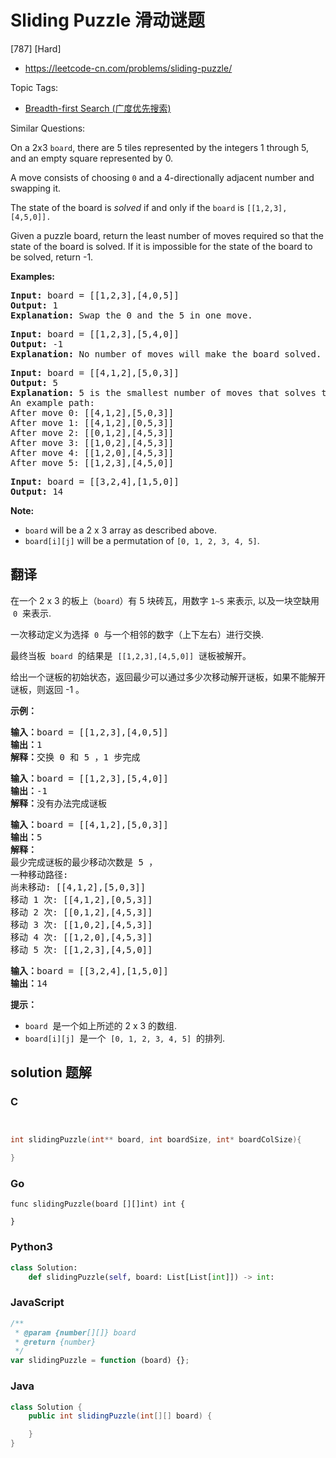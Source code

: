 # Sliding Puzzle 滑动谜题

[787] [Hard]

- https://leetcode-cn.com/problems/sliding-puzzle/

Topic Tags:

- [Breadth-first Search (广度优先搜索)](https://leetcode-cn.com/tag/breadth-first-search/)

Similar Questions:

On a 2x3 `board`, there are 5 tiles represented by the integers 1 through 5, and an empty square represented by 0.

A move consists of choosing `0` and a 4-directionally adjacent number and swapping it.

The state of the board is _solved_ if and only if the `board` is `[[1,2,3],[4,5,0]].`

Given a puzzle board, return the least number of moves required so that the state of the board is solved. If it is impossible for the state of the board to be solved, return -1.

**Examples:**

<pre><strong>Input:</strong> board = [[1,2,3],[4,0,5]]
<strong>Output:</strong> 1
<strong>Explanation:</strong> Swap the 0 and the 5 in one move.
</pre>

<pre><strong>Input:</strong> board = [[1,2,3],[5,4,0]]
<strong>Output:</strong> -1
<strong>Explanation:</strong> No number of moves will make the board solved.
</pre>

<pre><strong>Input:</strong> board = [[4,1,2],[5,0,3]]
<strong>Output:</strong> 5
<strong>Explanation:</strong> 5 is the smallest number of moves that solves the board.
An example path:
After move 0: [[4,1,2],[5,0,3]]
After move 1: [[4,1,2],[0,5,3]]
After move 2: [[0,1,2],[4,5,3]]
After move 3: [[1,0,2],[4,5,3]]
After move 4: [[1,2,0],[4,5,3]]
After move 5: [[1,2,3],[4,5,0]]
</pre>

<pre><strong>Input:</strong> board = [[3,2,4],[1,5,0]]
<strong>Output:</strong> 14
</pre>

**Note:**

- `board` will be a 2 x 3 array as described above.
- `board[i][j]` will be a permutation of `[0, 1, 2, 3, 4, 5]`.

## 翻译

在一个 2 x 3 的板上（`board`）有 5 块砖瓦，用数字 `1~5` 来表示, 以及一块空缺用  `0`  来表示.

一次移动定义为选择  `0`  与一个相邻的数字（上下左右）进行交换.

最终当板  `board`  的结果是  `[[1,2,3],[4,5,0]]`  谜板被解开。

给出一个谜板的初始状态，返回最少可以通过多少次移动解开谜板，如果不能解开谜板，则返回 -1 。

**示例：**

<pre><strong>输入：</strong>board = [[1,2,3],[4,0,5]]
<strong>输出：</strong>1
<strong>解释：</strong>交换 0 和 5 ，1 步完成
</pre>

<pre><strong>输入：</strong>board = [[1,2,3],[5,4,0]]
<strong>输出：</strong>-1
<strong>解释：</strong>没有办法完成谜板
</pre>

<pre><strong>输入：</strong>board = [[4,1,2],[5,0,3]]
<strong>输出：</strong>5
<strong>解释：</strong>
最少完成谜板的最少移动次数是 5 ，
一种移动路径:
尚未移动: [[4,1,2],[5,0,3]]
移动 1 次: [[4,1,2],[0,5,3]]
移动 2 次: [[0,1,2],[4,5,3]]
移动 3 次: [[1,0,2],[4,5,3]]
移动 4 次: [[1,2,0],[4,5,3]]
移动 5 次: [[1,2,3],[4,5,0]]
</pre>

<pre><strong>输入：</strong>board = [[3,2,4],[1,5,0]]
<strong>输出：</strong>14
</pre>

**提示：**

- `board`  是一个如上所述的 2 x 3 的数组.
- `board[i][j]`  是一个  `[0, 1, 2, 3, 4, 5]`  的排列.

## solution 题解

### C

```c


int slidingPuzzle(int** board, int boardSize, int* boardColSize){

}


```

### Go

```golang
func slidingPuzzle(board [][]int) int {

}
```

### Python3

```python
class Solution:
    def slidingPuzzle(self, board: List[List[int]]) -> int:

```

### JavaScript

```javascript
/**
 * @param {number[][]} board
 * @return {number}
 */
var slidingPuzzle = function (board) {};
```

### Java

```java
class Solution {
    public int slidingPuzzle(int[][] board) {

    }
}
```
